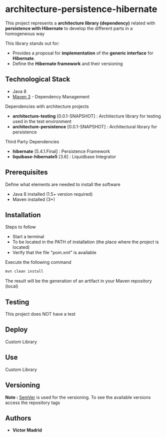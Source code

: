 # architecture-persistence-hibernate

This project represents a **architecture library (dependency)** related with **persistence with Hibernate** to develop the different parts in a homogeneous way

This library stands out for:

* Provides a proposal for **implementation** of the **generic interface** for **Hibernate**.
* Define the **Hibernate framework** and their versioning


## Technological Stack

* Java 8
* [Maven 3](https://maven.apache.org/) - Dependency Management

Dependencies with architecture projects

* **architecture-testing** [0.0.1-SNAPSHOT] : Architecture library for testing used in the test environment
* **architecture-persistence** [0.0.1-SNAPSHOT] : Architectural library for persistence

Third Party Dependencies

* **hibernate** [5.4.1.Final] : Persistence Framework
* **liquibase-hibernate5** [3.6] : Liquidbase Integrator 


## Prerequisites

Define what elements are needed to install the software

* Java 8 installed (1.5+ version required)
* Maven installed  (3+)


## Installation

Steps to follow

* Start a terminal
* To be located in the PATH of installation (the place where the project is located)
* Verify that the file "pom.xml" is available

Execute the following command

```bash
mvn clean install
```

The result will be the generation of an artifact in your Maven repository (local)

## Testing

This project does NOT have a test


## Deploy

Custom Library


## Use

Custom Library


## Versioning

**Note :** [SemVer](http://semver.org/) is used for the versioning. 
To see the available versions access the repository tags


## Authors

* **Víctor Madrid**
